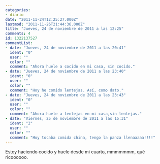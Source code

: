 ```yaml
---
categories:
- diario
date: "2011-11-24T12:25:27.000Z"
lastmod: "2011-11-26T21:44:36.000Z"
title: "Jueves, 24 de noviembre de 2011 a las 12:25"
comments: 4
id: 1322137527
commentList:
- date: "Jueves, 24 de noviembre de 2011 a las 20:41"
  ident: "0"
  user: ""
  color: ""
  comment: "Ahora huele a cocido en mi casa, sin cocido."
- date: "Jueves, 24 de noviembre de 2011 a las 23:40"
  ident: "0"
  user: ""
  color: ""
  comment: "Hoy he comido lentejas. Así, como dato."
- date: "Jueves, 24 de noviembre de 2011 a las 23:43"
  ident: "0"
  user: ""
  color: ""
  comment: "Ahora huele a lentejas en mi casa,sin lentejas."
- date: "Viernes, 25 de noviembre de 2011 a las 15:31"
  ident: "2"
  user: ""
  color: ""
  comment: "Hoy tocaba comida china, tengo la panza llenaaaaa!!!!"
---
```


Estoy haciendo cocido y huele desde mi cuarto, mmmmmmm, qué ricoooooo.